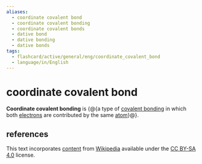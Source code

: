 ```yaml
---
aliases:
  - coordinate covalent bond
  - coordinate covalent bonding
  - coordinate covalent bonds
  - dative bond
  - dative bonding
  - dative bonds
tags:
  - flashcard/active/general/eng/coordinate_covalent_bond
  - language/in/English
---
```


# coordinate covalent bond

__Coordinate covalent bonding__ is {@{a type of [covalent bonding](covalent%20bond.md) in which both [electrons](electron.md) are contributed by the same [atom](atom.md)}@}.

## references

This text incorporates [content](https://en.wikipedia.org/wiki/coordinate_covalent_bond) from [Wikipedia](Wikipedia.md) available under the [CC BY-SA 4.0](https://creativecommons.org/licenses/by-sa/4.0/) license.
